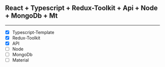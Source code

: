 ## React + Typescript + Redux-Toolkit + Api + Node + MongoDb + Mt

---

- [x] Typescript-Template
- [x] Redux-Toolkit
- [x] API
- [ ] Node
- [ ] MongoDb
- [ ] Material
